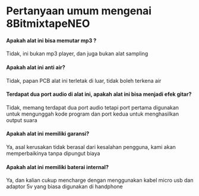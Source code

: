 # Pertanyaan umum mengenai 8BitmixtapeNEO


#### **Apakah alat ini bisa memutar mp3 ?**

 Tidak, ini bukan mp3 player, dan juga bukan alat sampling

#### **Apakah alat ini anti air?**

 Tidak, papan PCB alat ini terletak di luar, tidak boleh terkena air

#### **Terdapat dua port audio di alat ini, apakah alat ini bisa menjadi efek gitar?**

 Tidak, memang terdapat dua port audio tetapi port pertama digunakan untuk mengunggah kode program dan port kedua untuk menghasilkan output suara

#### **Apakah alat ini memiliki garansi?**

 Ya, asal kerusakan tidak berasal dari kesalahan pengguna, kami akan memperbaikinya tanpa dipungut biaya

#### **Apakah alat ini memiliki baterai internal?**

 Ya, dan kalian cukup mencharge dengan menggunakan kabel micro usb dan adaptor 5v yang biasa digunakan di handphone

